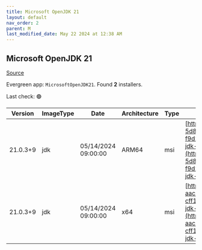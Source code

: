 ```yaml
---
title: Microsoft OpenJDK 21
layout: default
nav_order: 2
parent: M
last_modified_date: May 22 2024 at 12:38 AM
---
```


## Microsoft OpenJDK 21

[Source](https://www.microsoft.com/openjdk)

Evergreen app: `MicrosoftOpenJDK21`. Found **2** installers.

Last check: 🟢

| Version  | ImageType | Date                | Architecture | Type | URI                                                                                                                                                                                                                                                                                                                                              |
| -------- | --------- | ------------------- | ------------ | ---- | ------------------------------------------------------------------------------------------------------------------------------------------------------------------------------------------------------------------------------------------------------------------------------------------------------------------------------------------------ |
| 21.0.3+9 | jdk       | 05/14/2024 09:00:00 | ARM64        | msi  | [https://download.visualstudio.microsoft.com/download/pr/43f1101a-5d8b-40b1-a10f-f9d26027588e/3326ffdb661f919bea2740b3e82400c4/microsoft-jdk-21.0.3-windows-aarch64.msi](https://download.visualstudio.microsoft.com/download/pr/43f1101a-5d8b-40b1-a10f-f9d26027588e/3326ffdb661f919bea2740b3e82400c4/microsoft-jdk-21.0.3-windows-aarch64.msi) |
| 21.0.3+9 | jdk       | 05/14/2024 09:00:00 | x64          | msi  | [https://download.visualstudio.microsoft.com/download/pr/8590ebbb-aac1-4913-ab25-cff1e29b5956/46e96795f27ef205e2fa0afad4996ea0/microsoft-jdk-21.0.3-windows-x64.msi](https://download.visualstudio.microsoft.com/download/pr/8590ebbb-aac1-4913-ab25-cff1e29b5956/46e96795f27ef205e2fa0afad4996ea0/microsoft-jdk-21.0.3-windows-x64.msi)         |
